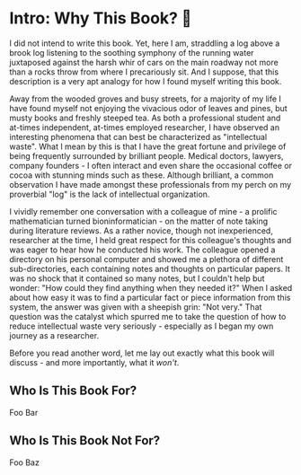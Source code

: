 # Intro: Why This Book? 📖

I did not intend to write this book.
Yet, here I am, straddling a log above a brook log listening to the soothing symphony of the running water juxtaposed against the harsh whir of cars on the main roadway not more than a rocks throw from where I precariously sit.
And I suppose, that this description is a very apt analogy for how I found myself writing this book.

Away from the wooded groves and busy streets, for a majority of my life I have found myself not enjoying the vivacious odor of leaves and pines, but musty books and freshly steeped tea.
As both a professional student and at-times independent, at-times employed researcher, I have observed an interesting phenomena that can best be characterized as "intellectual waste".
What I mean by this is that I have the great fortune and privilege of being frequently surrounded by brilliant people.
Medical doctors, lawyers, company founders - I often interact and even share the occasional coffee or cocoa with stunning minds such as these.
Although brilliant, a common observation I have made amongst these professionals from my perch on my proverbial "log" is the lack of intellectual organization.

I vividly remember one conversation with a colleague of mine - a prolific mathematician turned bioninformatician - on the matter of note taking during literature reviews.
As a rather novice, though not inexperienced, researcher at the time, I held great respect for this colleague's thoughts and was eager to hear how he conducted his work.
The colleague opened a directory on his personal computer and showed me a plethora of different sub-directories, each containing notes and thoughts on particular papers.
It was no shock that it contained so many notes, but I couldn't help but wonder: "How could they find anything when they needed it?" 
When I asked about how easy it was to find a particular fact or piece information from this system, the answer was given with a sheepish grin: "Not very."
That question was the catalyst which spurred me to take the question of how to reduce intellectual waste very seriously - especially as I began my own journey as a researcher.

Before you read another word, let me lay out exactly what this book will discuss - and more importantly, what it _won't_.

## Who Is This Book For?

Foo Bar

## Who Is This Book Not For?

Foo Baz
